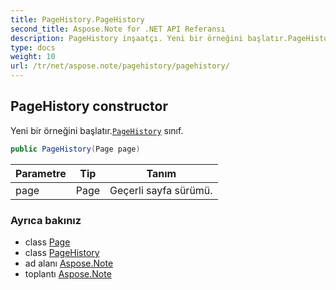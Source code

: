 ```yaml
---
title: PageHistory.PageHistory
second_title: Aspose.Note for .NET API Referansı
description: PageHistory inşaatçı. Yeni bir örneğini başlatır.PageHistory sınıf.
type: docs
weight: 10
url: /tr/net/aspose.note/pagehistory/pagehistory/
---
```

## PageHistory constructor

Yeni bir örneğini başlatır.[`PageHistory`](../) sınıf.

```csharp
public PageHistory(Page page)
```

| Parametre | Tip | Tanım |
| --- | --- | --- |
| page | Page | Geçerli sayfa sürümü. |

### Ayrıca bakınız

* class [Page](../../page/)
* class [PageHistory](../)
* ad alanı [Aspose.Note](../../pagehistory/)
* toplantı [Aspose.Note](../../../)



